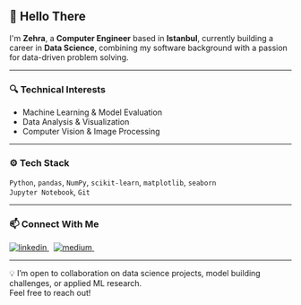 ## 👋 Hello There

I'm **Zehra**, a **Computer Engineer** based in **Istanbul**, currently building a career in **Data Science**, combining my software background with a passion for data-driven problem solving.

---

### 🔍 Technical Interests

- Machine Learning & Model Evaluation  
- Data Analysis & Visualization   
- Computer Vision & Image Processing  

---

### ⚙️ Tech Stack

`Python`, `pandas`, `NumPy`, `scikit-learn`, `matplotlib`, `seaborn`  
`Jupyter Notebook`, `Git` 

---

### 📫 Connect With Me

<a href="https://linkedin.com/in/zehramervegul" target="_blank">
<img src="https://img.shields.io/badge/linkedin-%231E77B5.svg?&style=for-the-badge&logo=linkedin&logoColor=white" alt="linkedin" />
</a> &nbsp;

<a href="https://medium.com/@zmgul" target="_blank">
<img src="https://img.shields.io/badge/medium-%23000000.svg?&style=for-the-badge&logo=medium&logoColor=green" alt="medium" />
</a> &nbsp;

---

💡 I’m open to collaboration on data science projects, model building challenges, or applied ML research.  
Feel free to reach out!

